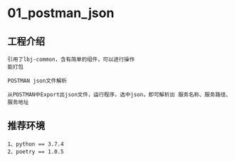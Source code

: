# 01_postman_json

## 工程介绍
    
    引用了lbj-common，含有简单的组件，可以进行操作
    能打包

    POSTMAN json文件解析 
    
    从POSTMAN中Export出json文件，运行程序，选中json，即可解析出 服务名称、服务路径、服务地址   
    
## 推荐环境

    1、python == 3.7.4
    2、poetry == 1.0.5
